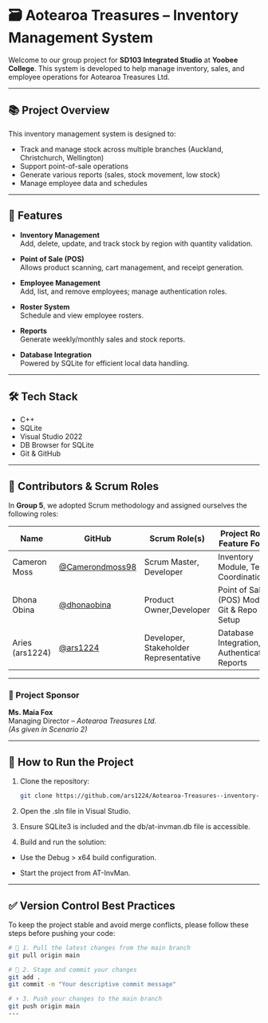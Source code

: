 # 🗃️ Aotearoa Treasures – Inventory Management System

Welcome to our group project for **SD103 Integrated Studio** at **Yoobee College**. This system is developed to help manage inventory, sales, and employee operations for Aotearoa Treasures Ltd.

---

## 📚 Project Overview

This inventory management system is designed to:
- Track and manage stock across multiple branches (Auckland, Christchurch, Wellington)
- Support point-of-sale operations
- Generate various reports (sales, stock movement, low stock)
- Manage employee data and schedules

---

## 🚀 Features

- **Inventory Management**  
  Add, delete, update, and track stock by region with quantity validation.

- **Point of Sale (POS)**  
  Allows product scanning, cart management, and receipt generation.

- **Employee Management**  
  Add, list, and remove employees; manage authentication roles.

- **Roster System**  
  Schedule and view employee rosters.

- **Reports**  
  Generate weekly/monthly sales and stock reports.

- **Database Integration**  
  Powered by SQLite for efficient local data handling.

---

## 🛠️ Tech Stack

- C++
- SQLite
- Visual Studio 2022
- DB Browser for SQLite
- Git & GitHub

---

## 👥 Contributors & Scrum Roles

In **Group 5**, we adopted Scrum methodology and assigned ourselves the following roles:

| Name            | GitHub                                      | Scrum Role(s)                                   | Project Role / Feature Focus              |
|-----------------|---------------------------------------------|--------------------------------------------------|-------------------------------------------|
| Cameron Moss    | [@Camerondmoss98](https://github.com/Camerondmoss98) | Scrum Master, Developer          | Inventory Module, Team Coordination       |
| Dhona Obina     | [@dhonaobina](https://github.com/dhonaobina)         | Product Owner,Developer                                       | Point of Sale (POS) Module, Git & Repo Setup |
| Aries (ars1224) | [@ars1224](https://github.com/ars1224)               | Developer, Stakeholder Representative           | Database Integration, Authentication, Reports |

---

### 📌 Project Sponsor

**Ms. Maia Fox**  
Managing Director – *Aotearoa Treasures Ltd.*  
*(As given in Scenario 2)*

---

## 🧪 How to Run the Project

1. Clone the repository:
   ```bash
   git clone https://github.com/ars1224/Aotearoa-Treasures--inventory-management-system.git
2. Open the .sln file in Visual Studio.

3. Ensure SQLite3 is included and the db/at-invman.db file is accessible.

4. Build and run the solution:

- Use the Debug > x64 build configuration.

- Start the project from AT-InvMan.

---

## ✅ Version Control Best Practices

To keep the project stable and avoid merge conflicts, please follow these steps before pushing your code:

```bash
# 🔄 1. Pull the latest changes from the main branch
git pull origin main

# 📝 2. Stage and commit your changes
git add .
git commit -m "Your descriptive commit message"

# ⬆️ 3. Push your changes to the main branch
git push origin main
---


